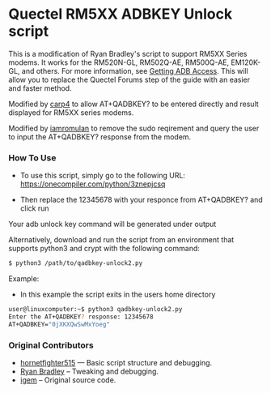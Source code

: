 # Quectel RM5XX ADBKEY Unlock script

This is a modification of Ryan Bradley's script to support RM5XX Series modems. It works for the RM520N-GL, RM502Q-AE, RM500Q-AE, EM120K-GL, and others.
For more information, see [Getting ADB Access](https://github.com/natecarlson/quectel-rgmii-configuration-notes#getting-adb-access).
This will allow you to replace the Quectel Forums step of the guide with an easier and faster method.

Modified by [carp4](https://github.com/carp4) to allow AT+QADBKEY? to be entered directly and result displayed for RM5XX series modems.

Modified by [iamromulan](https://github.com/iamromulan) to remove the sudo reqirement and query the user to input the AT+QADBKEY? response from the modem.

### How To Use
* To use this script, simply go to the following URL:
https://onecompiler.com/python/3znepjcsq

* Then replace the 12345678 with your responce from AT+QADBKEY? and click run

Your adb unlock key command will be generated under output


Alternatively, download and run the script from an environment that supports python3 and crypt with the following command:

```sh
$ python3 /path/to/qadbkey-unlock2.py
```

Example:
* In this example the script exits in the users home directory 
```sh
user@linuxcomputer:~$ python3 qadbkey-unlock2.py
Enter the AT+QADBKEY? response: 12345678
AT+QADBKEY="0jXKXQwSwMxYoeg"

```

### Original Contributors

* [hornetfighter515](https://github.com/hornetfighter515) — Basic script structure and debugging.
* [Ryan Bradley](https://github.com/rbradley0) – Tweaking and debugging.
* [igem](https://xnux.eu/devices/feature/qadbkey-unlock.c) – Original source code.